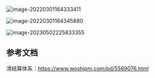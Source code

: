 ![image-20220301164333411](https://yusheng-picgo.oss-cn-beijing.aliyuncs.com/picgo/image-20220301164333411.png)

![image-20220301164345880](https://yusheng-picgo.oss-cn-beijing.aliyuncs.com/picgo/image-20220301164345880.png)

![image-20230502225833355](https://yusheng-picgo.oss-cn-beijing.aliyuncs.com/picgo/image-20230502225833355.png)

## 参考文档

清结算体系：https://www.woshipm.com/pd/5569076.html
